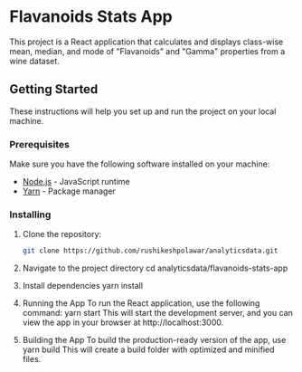 # Flavanoids Stats App

This project is a React application that calculates and displays class-wise mean, median, and mode of "Flavanoids" and "Gamma" properties from a wine dataset.

## Getting Started

These instructions will help you set up and run the project on your local machine.

### Prerequisites

Make sure you have the following software installed on your machine:

- [Node.js](https://nodejs.org/) - JavaScript runtime
- [Yarn](https://yarnpkg.com/) - Package manager

### Installing

1. Clone the repository:

   ```bash
   git clone https://github.com/rushikeshpolawar/analyticsdata.git

2. Navigate to the project directory
    cd analyticsdata/flavanoids-stats-app

3. Install dependencies
    yarn install

4. Running the App
    To run the React application, use the following command:
        yarn start
    This will start the development server, and you can view the app in your browser at http://localhost:3000.

5. Building the App
    To build the production-ready version of the app, use
        yarn build
    This will create a build folder with optimized and minified files.

    

